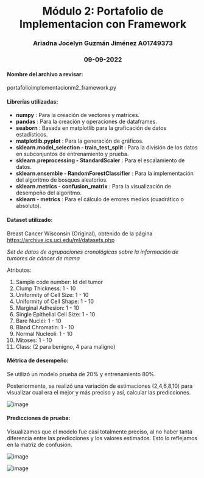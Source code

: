 <h1 align = "center">
  Módulo 2: Portafolio de Implementacion con Framework
</h1>

<h3 align = "center">
 Ariadna Jocelyn Guzmán Jiménez A01749373
</h3>

<h3 align = "center">
 09-09-2022
</h3>
 
#### Nombre del archivo a revisar:
portafolioimplementacionm2_framework.py

#### Librerías utilizadas:
* **numpy** : Para la creación de vectores y matrices.
* **pandas** : Para la creación y operaciones de dataframes.
* **seaborn** : Basada en matplotlib para la graficación de datos estadísticos.
* **matplotlib.pyplot** : Para la generación de gráficos.
* **sklearn.model_selection - train_test_split** : Para la división de los datos en subconjuntos de entrenamiento y prueba.
* **sklearn.preprocessing - StandardScaler** : Para el escalamiento de datos.
* **sklearn.ensemble - RandomForestClassifier** : Para la implementación del algoritmo de bosques aleatorios.
* **sklearn.metrics - confusion_matrix** : Para la visualización de desempeño del algoritmo.
* **sklearn - metrics** : Para el cálculo de errores medios (cuadrático o absoluto).

#### Dataset utilizado: 
  	
Breast Cancer Wisconsin (Original), obtenido de la página https://archive.ics.uci.edu/ml/datasets.php

*Set de datos de agrupaciones cronológicas sobre la información de tumores de cáncer de mama*

Atributos:
1. Sample code number: Id del tumor
2. Clump Thickness: 1 - 10
3. Uniformity of Cell Size: 1 - 10
4. Uniformity of Cell Shape: 1 - 10
5. Marginal Adhesion: 1 - 10
6. Single Epithelial Cell Size: 1 - 10
7. Bare Nuclei: 1 - 10
8. Bland Chromatin: 1 - 10
9. Normal Nucleoli: 1 - 10
10. Mitoses: 1 - 10
11. Class: (2 para benigno, 4 para maligno)

#### Métrica de desempeño:
Se utilizó un modelo prueba de 20% y entrenamiento 80%.

Posteriormente, se realizó una variación de estimaciones (2,4,6,8,10) para visualizar cual era el mejor y más preciso y así, calcular las predicciones.

![image](https://user-images.githubusercontent.com/58440787/189464550-1abea728-55eb-4642-850e-ce575b163590.png)

#### Predicciones de prueba: 
Visualizamos que el modelo fue casi totalmente preciso, al no haber tanta diferencia entre las predicciones y los valores estimados. Esto lo reflejamos en la matriz de confusión.

![image](https://user-images.githubusercontent.com/58440787/189464563-1ae40554-17d4-4b46-a4e8-8513cd22936e.png)

![image](https://user-images.githubusercontent.com/58440787/189464574-2a1576ae-d558-4d94-8ac3-46f1b3236d19.png)



